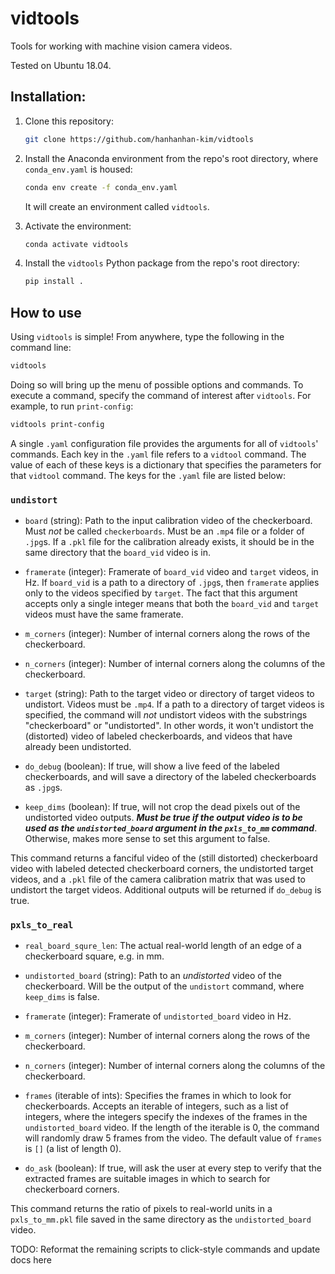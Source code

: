 # vidtools

Tools for working with machine vision camera videos. 

Tested on Ubuntu 18.04. 

## Installation:

1. Clone this repository:

   ```bash
   git clone https://github.com/hanhanhan-kim/vidtools
   ```

2. Install the Anaconda environment from the repo's root directory, where `conda_env.yaml` is housed:

   ```bash
   conda env create -f conda_env.yaml
   ```

   It will create an environment called `vidtools`. 

3. Activate the environment:

   ```bash
   conda activate vidtools
   ```

4. Install the `vidtools` Python package from the repo's root directory:

   ```bash
   pip install .
   ```

## How to use

Using `vidtools` is simple! From anywhere, type the following in the command line:

```bash
vidtools
```

Doing so will bring up the menu of possible options and commands. To execute a command, specify the command of interest after `vidtools`. For example, to run `print-config`:

```bash
vidtools print-config
```

A single  `.yaml` configuration file provides the arguments for all of `vidtools`' commands. Each key in the `.yaml` file refers to a `vidtool` command. The value of each of these keys is a dictionary that specifies the parameters for that `vidtool` command. The keys for the `.yaml` file are listed below:

### `undistort`

- `board` (string): Path to the input calibration video of the checkerboard. Must _not_ be called `checkerboards`. Must be an `.mp4` file or a folder of `.jpg`s. If a `.pkl` file for the calibration already exists, it should be in the same directory that the `board_vid` video is in.
- `framerate` (integer): Framerate of `board_vid` video and `target` videos, in Hz. If `board_vid` is a path to a directory of `.jpg`s, then `framerate` applies only to the videos specified by `target`. The fact that this argument accepts only a single integer means that both the `board_vid` and `target` videos must have the same framerate. 
- `m_corners` (integer): Number of internal corners along the rows of the checkerboard.

- `n_corners` (integer): Number of internal corners along the columns of the checkerboard.
- `target` (string):  Path to the target video or directory of target videos to undistort. Videos must be `.mp4`. If a path to a directory of target videos is specified, the command will _not_ undistort videos with the substrings "checkerboard" or "undistorted". In other words, it won't undistort the (distorted) video of labeled checkerboards, and videos that have already been undistorted. 
- `do_debug` (boolean): If true, will show a live feed of the labeled checkerboards, and will save a directory of the labeled checkerboards as `.jpg`s.  
- `keep_dims` (boolean): If true, will not crop the dead pixels out of the undistorted video outputs. **_Must be true if the output video is to be used as the `undistorted_board` argument in the `pxls_to_mm` command_**. Otherwise, makes more sense to set this argument to false. 

This command returns a fanciful video of the (still distorted) checkerboard video with labeled detected checkerboard corners, the undistorted target videos, and a `.pkl` file of the camera calibration matrix that was used to undistort the target videos. Additional outputs will be returned if `do_debug` is true. 

### `pxls_to_real`

- `real_board_squre_len`: The actual real-world length of an edge of a checkerboard square, e.g. in mm. 
- `undistorted_board` (string): Path to an _undistorted_ video of the checkerboard. Will be the output of the `undistort` command, where `keep_dims` is false. 

- `framerate` (integer): Framerate of `undistorted_board` video in Hz. 

- `m_corners` (integer): Number of internal corners along the rows of the checkerboard.

- `n_corners` (integer): Number of internal corners along the columns of the checkerboard.

- `frames` (iterable of ints): Specifies the frames in which to look for checkerboards. Accepts an iterable of integers, such as a list of integers, where the integers specify the indexes of the frames in the `undistorted_board` video. If the length of the iterable is 0, the command will randomly draw 5 frames from the video. The default value of `frames` is `[]` (a list of length 0). 

- `do_ask` (boolean): If true, will ask the user at every step to verify that the extracted frames are suitable images in which to search for checkerboard corners. 

This command returns the ratio of pixels to real-world units in a `pxls_to_mm.pkl` file saved in the same directory as the `undistorted_board` video. 

TODO: Reformat the remaining scripts to click-style commands and update docs here